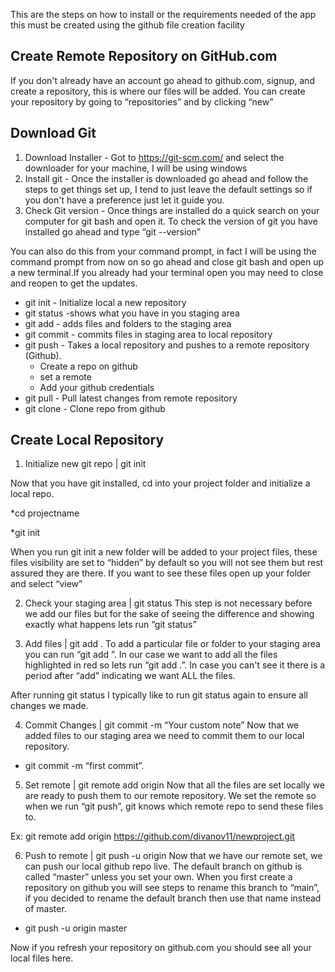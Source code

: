 This are the steps on how to install or the requirements needed of the app this must be created using the github file creation facility


## Create Remote Repository on GitHub.com

If you don't already have an account go ahead to github.com, signup, and create a repository, this is where our files will be added. 
You can create your repository by going to “repositories” and by clicking “new”



## Download Git

1. Download Installer - Got to https://git-scm.com/ and select the downloader for your machine, I will be using windows
2. Install git - Once the installer is downloaded go ahead and follow the steps to get things set up, I tend to just leave the default settings so if you don't have a preference just let it guide you.
3. Check Git version - Once things are installed do a quick search on your computer for git bash and open it. To check the version of git you have installed go ahead and type “git --version”

You can also do this from your command prompt, in fact I will be using the command prompt from now on so go ahead and close git bash and open up a new terminal.If you already had your terminal open you may need to close and reopen to get the updates.

* git init - Initialize local a new repository
* git status -shows what you have in you staging area
* git add <file> -  adds files and folders to the staging area
* git commit - commits files in staging area to local repository
* git push - Takes a local repository and pushes to a remote repository (Github).
    - Create a repo on github
    - set a remote 
    - Add your github credentials
* git pull - Pull latest changes from remote repository
* git clone - Clone repo from github
  
## Create Local Repository

1.  Initialize new git repo | git init
    
  Now that you have git installed, cd into your project folder and initialize a local repo. 

  *cd projectname

  *git init

When you run git init a new folder will be added to your project files, these files visibility are set to “hidden” by default so you will not see them but rest assured they are there. If you want to see these files open up your folder and select “view”
 

2. Check your staging area | git status
  This step is not necessary before we add our files but for the sake of seeing the difference and showing exactly what happens lets run “git status”
  
3. Add files | git add .
  To add a particular file or folder to your staging area you can run “git add <filename>”. In our case we want to add all the files highlighted in red so lets run “git add .”.   In case you can't see it there is a period after “add” indicating we want ALL the files.

  After running git status I typically like to run git status again to ensure all changes we made.
  
4. Commit Changes  | git commit -m “Your custom note”
  Now that we added files to our staging area we need to commit them to our local repository. 

  * git commit -m “first commit”.
 
5. Set remote |  git remote add origin <repo url>
  Now that all the files are set locally we are ready to push them to our remote repository. We set the remote so when we run “git push”, git knows which remote repo to send       these files to.

  Ex: git remote add origin https://github.com/divanov11/newproject.git
  
6.  Push to remote | git push -u origin <branch name>
  Now that we have our remote set, we can push our local github repo live. The default branch on github is called “master” unless you set your own. When you first create a         repository on github you will see steps to rename this branch to “main”, if you decided to rename the default branch then use that name instead of master.

  * git push -u origin master
  
  Now if you refresh your repository on github.com you should see all your local files here.


  
